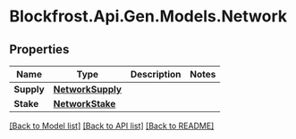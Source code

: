 # Blockfrost.Api.Gen.Models.Network
## Properties

Name | Type | Description | Notes
------------ | ------------- | ------------- | -------------
**Supply** | [**NetworkSupply**](NetworkSupply.md) |  | 
**Stake** | [**NetworkStake**](NetworkStake.md) |  | 

[[Back to Model list]](../README.md#documentation-for-models) [[Back to API list]](../README.md#documentation-for-api-endpoints) [[Back to README]](../README.md)

